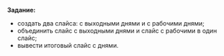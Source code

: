 **Задание:**
- создать два слайса: с выходными днями и с рабочими днями;
- объединить слайс с выходными днями и слайс с рабочими в один слайс;
- вывести итоговый слайс с днями.
